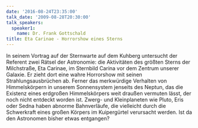 ```yaml
---
date: '2016-08-24T23:35:00'
talk_date: '2009-08-28T20:30:00'
talk_speakers:
  speaker1:
    name: Dr. Frank Gottschald
title: Eta Carinae - Horrorshow eines Sterns
---
```

In seinem Vortrag auf der Sternwarte auf dem Kuhberg untersucht der Referent zwei Rätsel der Astronomie: die Aktivitäten des größten Sterns der Milchstraße, Eta Carinae, im Sternbild Carina vor dem Zentrum unserer Galaxie. Er zieht dort eine wahre Horrorshow mit seinen Strahlungsausbrüchen ab. Ferner das merkwürdige Verhalten von Himmelskörpern in unserem Sonnensystem jenseits des Neptun, das die Existenz eines erdgroßen Himmelskörpers weit draußen vermuten lässt, der noch nicht entdeckt worden ist.
Zwerg- und Kleinplaneten wie Pluto, Eris oder Sedna haben abnorme Bahnverläufe, die vielleicht durch die Schwerkraft eines großen Körpers im Kuipergürtel verursacht werden. Ist da den Astronomen bisher etwas entgangen?